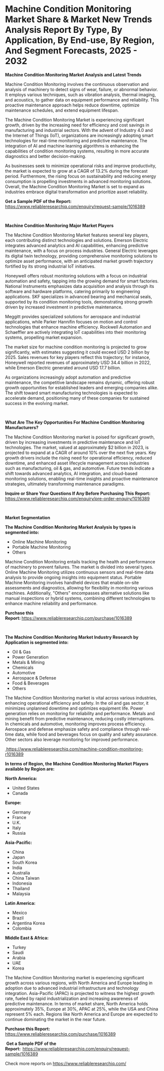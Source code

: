 <p><h1>Machine Condition Monitoring Market Share & Market New Trends Analysis Report By Type, By Application, By End-use, By Region, And Segment Forecasts, 2025 - 2032</h1></p><p><strong>Machine Condition Monitoring Market Analysis and Latest Trends</strong></p>
<p><p>Machine Condition Monitoring involves the continuous observation and analysis of machinery to detect signs of wear, failure, or abnormal behavior. It employs various techniques, such as vibration analysis, thermal imaging, and acoustics, to gather data on equipment performance and reliability. This proactive maintenance approach helps reduce downtime, optimize maintenance schedules, and extend equipment lifespan.</p><p>The Machine Condition Monitoring Market is experiencing significant growth, driven by the increasing need for efficiency and cost savings in manufacturing and industrial sectors. With the advent of Industry 4.0 and the Internet of Things (IoT), organizations are increasingly adopting smart technologies for real-time monitoring and predictive maintenance. The integration of AI and machine learning algorithms is enhancing the capabilities of condition monitoring systems, resulting in more accurate diagnostics and better decision-making.</p><p>As businesses seek to minimize operational risks and improve productivity, the market is expected to grow at a CAGR of 13.2% during the forecast period. Furthermore, the rising focus on sustainability and reducing energy consumption is propelling investments in advanced monitoring solutions. Overall, the Machine Condition Monitoring Market is set to expand as industries embrace digital transformation and prioritize asset reliability.</p></p>
<p><strong>Get a Sample PDF of the Report:&nbsp;</strong> <a href="https://www.reliableresearchiq.com/enquiry/request-sample/1016389?utm_campaign=1906&utm_medium=2&utm_source=Github&utm_content=ia&utm_term=23022025&utm_id=machine-condition-monitoring">https://www.reliableresearchiq.com/enquiry/request-sample/1016389</a></p>
<p>&nbsp;</p>
<p><strong>Machine Condition Monitoring Major Market Players</strong></p>
<p><p>The Machine Condition Monitoring Market features several key players, each contributing distinct technologies and solutions. Emerson Electric integrates advanced analytics and AI capabilities, enhancing predictive maintenance, with a focus on process industries. General Electric leverages its digital twin technology, providing comprehensive monitoring solutions to optimize asset performance, with an anticipated market growth trajectory fortified by its strong industrial IoT initiatives.</p><p>Honeywell offers robust monitoring solutions with a focus on industrial automation and safety, tapping into the growing demand for smart factories. National Instruments emphasizes data acquisition and analysis through its software and hardware platforms, catering primarily to engineering applications. SKF specializes in advanced bearing and mechanical seals, supported by its condition monitoring tools, demonstrating strong growth driven by increased investment in predictive maintenance.</p><p>Meggitt provides specialized solutions for aerospace and industrial applications, while Parker Hannifin focuses on motion and control technologies that enhance machine efficiency. Rockwell Automation and Schaeffler are actively integrating IoT capabilities into their monitoring systems, propelling market expansion.</p><p>The market size for machine condition monitoring is projected to grow significantly, with estimates suggesting it could exceed USD 2 billion by 2025. Sales revenues for key players reflect this trajectory; for instance, Honeywell reported revenues of approximately USD 34.4 billion in 2022, while Emerson Electric generated around USD 17.7 billion. </p><p>As organizations increasingly adopt automation and predictive maintenance, the competitive landscape remains dynamic, offering robust growth opportunities for established leaders and emerging companies alike. The shift toward smart manufacturing technologies is expected to accelerate demand, positioning many of these companies for sustained success in the evolving market.</p></p>
<p>&nbsp;</p>
<p><strong>What Are The Key Opportunities For Machine Condition Monitoring Manufacturers?</strong></p>
<p><p>The Machine Condition Monitoring market is poised for significant growth, driven by increasing investments in predictive maintenance and IoT technologies. The market, valued at approximately $2 billion in 2023, is projected to expand at a CAGR of around 10% over the next five years. Key growth drivers include the rising need for operational efficiency, reduced downtime, and enhanced asset lifecycle management across industries such as manufacturing, oil & gas, and automotive. Future trends indicate a shift towards advanced analytics, AI integration, and cloud-based monitoring solutions, enabling real-time insights and proactive maintenance strategies, ultimately transforming maintenance paradigms.</p></p>
<p><strong>Inquire or Share Your Questions If Any Before Purchasing This Report:</strong> <a href="https://www.reliableresearchiq.com/enquiry/pre-order-enquiry/1016389?utm_campaign=1906&utm_medium=2&utm_source=Github&utm_content=ia&utm_term=23022025&utm_id=machine-condition-monitoring">https://www.reliableresearchiq.com/enquiry/pre-order-enquiry/1016389</a></p>
<p>&nbsp;</p>
<p><strong>Market Segmentation</strong></p>
<p><strong>The Machine Condition Monitoring Market Analysis by types is segmented into:</strong></p>
<p><ul><li>Online Machine Monitoring</li><li>Portable Machine Monitoring</li><li>Others</li></ul></p>
<p><p>Machine Condition Monitoring entails tracking the health and performance of machinery to prevent failures. The market is divided into several types. Online Machine Monitoring utilizes continuous sensors and real-time data analysis to provide ongoing insights into equipment status. Portable Machine Monitoring involves handheld devices that enable on-site assessments and diagnostics, allowing for flexibility in monitoring various machines. Additionally, "Others" encompasses alternative solutions like manual inspections or hybrid systems, combining different technologies to enhance machine reliability and performance.</p></p>
<p><strong>Purchase this Report:&nbsp;</strong><a href="https://www.reliableresearchiq.com/purchase/1016389?utm_campaign=1906&utm_medium=2&utm_source=Github&utm_content=ia&utm_term=23022025&utm_id=machine-condition-monitoring">https://www.reliableresearchiq.com/purchase/1016389</a></p>
<p>&nbsp;</p>
<p><strong>The Machine Condition Monitoring Market Industry Research by Application is segmented into:</strong></p>
<p><ul><li>Oil & Gas</li><li>Power Generation</li><li>Metals & Mining</li><li>Chemicals</li><li>Automotive</li><li>Aerospace & Defense</li><li>Food & Beverages</li><li>Others</li></ul></p>
<p><p>The Machine Condition Monitoring market is vital across various industries, enhancing operational efficiency and safety. In the oil and gas sector, it minimizes unplanned downtime and optimizes equipment life. Power generation relies on monitoring for reliability and performance. Metals and mining benefit from predictive maintenance, reducing costly interruptions. In chemicals and automotive, monitoring improves process efficiency. Aerospace and defense emphasize safety and compliance through real-time data, while food and beverages focus on quality and safety assurance. Other sectors also leverage monitoring for improved performance.</p></p>
<p><a href="https://www.reliableresearchiq.com/machine-condition-monitoring-r1016389?utm_campaign=1906&utm_medium=2&utm_source=Github&utm_content=ia&utm_term=23022025&utm_id=machine-condition-monitoring">&nbsp;https://www.reliableresearchiq.com/machine-condition-monitoring-r1016389</a></p>
<p><strong>In terms of Region, the Machine Condition Monitoring Market Players available by Region are:</strong></p>
<p>
    <p> <strong> North America: </strong>
        <ul>
            <li>United States</li>
            <li>Canada</li>
        </ul>
        </p> 
    <p> <strong> Europe: </strong>
        <ul>
            <li>Germany</li>
            <li>France</li>
            <li>U.K.</li>
            <li>Italy</li>
            <li>Russia</li>
        </ul>
        </p> 
    <p> <strong> Asia-Pacific: </strong>
        <ul>
            <li>China</li>
            <li>Japan</li>
            <li>South Korea</li>
            <li>India</li>
            <li>Australia</li>
            <li>China Taiwan</li>
            <li>Indonesia</li>
            <li>Thailand</li>
            <li>Malaysia</li>
        </ul>
        </p> 
    <p> <strong> Latin America: </strong>
        <ul>
            <li>Mexico</li>
            <li>Brazil</li>
            <li>Argentina Korea</li>
            <li>Colombia</li>
        </ul>
        </p> 
    <p> <strong> Middle East & Africa: </strong>
        <ul>
            <li>Turkey</li>
            <li>Saudi</li>
            <li>Arabia</li>
            <li>UAE</li>
            <li>Korea</li>
        </ul>
    </p>
    </p>
<p><p>The Machine Condition Monitoring market is experiencing significant growth across various regions, with North America and Europe leading in adoption due to advanced industrial infrastructure and technology integration. Asia-Pacific (APAC) is projected to witness the highest growth rate, fueled by rapid industrialization and increasing awareness of predictive maintenance. In terms of market share, North America holds approximately 35%, Europe at 30%, APAC at 25%, while the USA and China represent 5% each. Regions like North America and Europe are expected to continue dominating the market in the near future.</p></p>
<p><strong>Purchase this Report: </strong><a href="https://www.reliableresearchiq.com/purchase/1016389?utm_campaign=1906&utm_medium=2&utm_source=Github&utm_content=ia&utm_term=23022025&utm_id=machine-condition-monitoring">https://www.reliableresearchiq.com/purchase/1016389</a></p>
<p>&nbsp;<strong>Get a Sample PDF of the Report:&nbsp;&nbsp;</strong><a href="https://www.reliableresearchiq.com/enquiry/request-sample/1016389?utm_campaign=1906&utm_medium=2&utm_source=Github&utm_content=ia&utm_term=23022025&utm_id=machine-condition-monitoring">https://www.reliableresearchiq.com/enquiry/request-sample/1016389</a></p>
<p><strong></strong></p>
<p>Check more reports on <a href="https://www.reliableresearchiq.com/?utm_campaign=1906&utm_medium=2&utm_source=Github&utm_content=ia&utm_term=23022025&utm_id=machine-condition-monitoring">https://www.reliableresearchiq.com/</a></p>